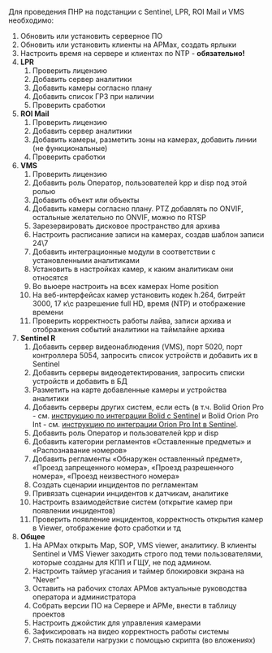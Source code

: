 Для проведения ПНР на подстанции с Sentinel, LPR, ROI Mail и VMS необходимо:

1. Обновить или установить серверное ПО
2. Обновить или установить клиенты на АРМах, создать ярлыки
3. Настроить время на сервере и клиентах по NTP - **обязательно!**
4. **LPR**
    1. Проверить лицензию
    2. Добавить сервер аналитики
    3. Добавить камеры согласно плану
    4. Добавить список ГРЗ при наличии
    5. Проверить сработки
5. **ROI Mail**
    1. Проверить лицензию
    2. Добавить сервер аналитики
    3. Добавить камеры, разметить зоны на камерах, добавить линии (не функциональные)
    4. Проверить сработки
6. **VMS**
    1. Проверить лицензию
    2. Добавить роль Оператор, пользователей kpp и disp под этой ролью
    3. Добавить объект или объекты
    4. Добавить камеры согласно плану. PTZ добавлять по ONVIF, остальные желательно по ONVIF, можно по RTSP
    5. Зарезервировать дисковое пространство для архива
    6. Настроить расписание записи на камерах, создав шаблон записи 24\7
    7. Добавить интеграционные модули в соответствии с установленными аналитиками
    8. Установить в настройках камер, к каким аналитикам они относятся
    9. Во вьюере настроить на всех камерах Home position
    10. На веб-интерфейсах камер установить кодек h.264, битрейт 3000, 17 к\с разрешение full HD, время (NTP) и отображение времени
    11. Проверить корректность работы лайва, записи архива и отображения событий аналитики на таймлайне архива
7. **Sentinel R**
    1. Добавить сервер видеонаблюдения (VMS), порт 5020, порт контроллера 5054, запросить список устройств и добавить их в Sentinel
    2. Добавить серверы видеодетектирования, запросить списки устройств и добавить в БД
    3. Разметить на карте добавленные камеры и устройства аналитики
    4. Добавить серверы других систем, если есть (в т.ч. Bolid Orion Pro - см. [инструкцию по интеграции Bolid с Sentinel](https://complitech.aspro.cloud/_module/knowledgebase/view/article/139-55--integraciya-bolid-s-sentinel/) и Bolid Orion Pro Int - см. [инструкцию по интеграции Orion Pro Int в Sentinel](https://complitech.aspro.cloud/_module/knowledgebase/view/article/178--integraciya-orion-pro-s-modulem-integracii-v-sentinel).
    5. Добавить роль Оператор и пользователей kpp и disp
    6. Добавить категории регламентов «Оставленные предметы» и «Распознавание номеров»
    7. Добавить регламенты «Обнаружен оставленный предмет», «Проезд запрещенного номера», «Проезд разрешенного номера», «Проезд неизвестного номера»
    8. Создать сценарии инцидентов по регламентам
    9. Привязать сценарии инцидентов к датчикам, аналитике
    10. Настроить взаимодействие систем (открытие камер при появлении инцидентов)
    11. Проверить появление инцидентов, корректность открытия камер в Viewer, отображение фото сработки и тд
8. **Общее**
    1. На АРМах открыть Map, SOP, VMS viewer, аналитику. В клиенты Sentinel и VMS Viewer заходить строго под теми пользователями, которые созданы для КПП и ГЩУ, не под админом.
    2. Настроить таймер угасания и таймер блокировки экрана на "Never"
    3. Оставить на рабочих столах АРМов актуальные руководства оператора и администратора
    4. Собрать версии ПО на Сервере и АРМе, внести в таблицу проектов
    5. Настроить джойстик для управления камерами
    6. Зафиксировать на видео корректность работы системы
    7. Снять показатели нагрузки с помощью скрипта (во вложениях)